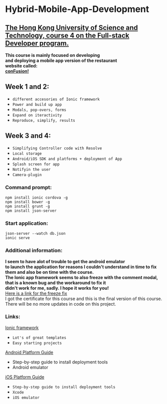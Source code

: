 # Hybrid-Mobile-App-Development 

 [The Hong Kong University of Science and Technology, course 4 on the Full-stack Developer program.](https://www.coursera.org/learn/hybrid-mobile-development/home/welcome)
----------------------------
<strong>This course is mainly focused on developing <br>
and deploying a mobile app version of the restaurant <br>
website called: <br> 
<u>conFusion!</u></strong>

## Week 1 and 2:

   * `different accesories of Ionic framework`
   * `Power and build up app`
   * `Modals, pop-overs, forms`
   * `Expand on iteractivity`
   * `Reproduce, simplify, results`

## Week 3 and 4:

   * `Simplifying Controller code with Resolve`
   * `Local storage`
   * `Android/iOS SDK and platforms + deployment of App`
   * `Splash screen for app`
   * `Notifyin the user`
   * `Camera-plugin`

### Command prompt: 

  `npm install ionic cordova -g` <br>
  `npm install bower -g` <br>
  `npm install grunt -g` <br>
  `npm install json-server`

### Start application:

  `json-server --watch db.json` <br>
  `ionic serve`
  
### Additional information:

  <strong>I seem to have alot of trouble to get the android emulator<br> to launch the application for reasons I couldn't understand in time to   fix them and also be on time with the course.<br>
  The Ionic app framework seems to also freeze with the comment modal, that is a known bug and the workaround to fix it<br>
  didn't work for me, sadly. I hope it works for you!<br></strong>
  [Here is a link for the freeze fix]( https://stackoverflow.com/questions/40491717/ionic-app-freezes-or-stops-working-after-popover-and-modal-closes/40561429#40561429)<br>
  I got the certificate for this course and this is the final version of this course.<br>
  There will be no more updates in code on this project.
  
### Links:

[Ionic framework](http://ionicframework.com/)  <br>
   * `Lot's of great templates`
   * `Easy starting projects`  <br>

[Android Platform Guide](http://cordova.apache.org/docs/en/latest/guide/platforms/android/index.html) <br>
   * Step-by-step guide to install deployment tools
   * Android emulator <br> 
  
[iOS Platform Guide](http://cordova.apache.org/docs/en/latest/guide/platforms/ios/index.html)  <br>
   * `Step-by-step guide to install deployment tools`
   * `Xcode`
   * `iOS emulator`
   
